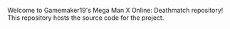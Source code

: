 Welcome to Gamemaker19's Mega Man X Online: Deathmatch repository! This repository hosts the source code for the project.